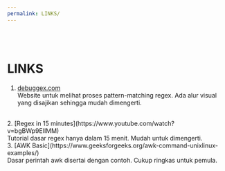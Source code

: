 ```yaml
---
permalink: LINKS/
---
```

<br>
<br>

# LINKS

1. [debuggex.com](https://www.debuggex.com/)<br>
Website untuk melihat proses pattern-matching regex. Ada alur visual yang disajikan sehingga mudah dimengerti.

<br>
2. [Regex in 15 minutes](https://www.youtube.com/watch?v=bgBWp9EIlMM)<br>
Tutorial dasar regex hanya dalam 15 menit. Mudah untuk dimengerti.

<br>
3. [AWK Basic](https://www.geeksforgeeks.org/awk-command-unixlinux-examples/)<br>
Dasar perintah awk disertai dengan contoh. Cukup ringkas untuk pemula.
